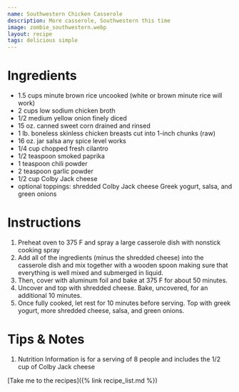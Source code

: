 ```yaml
---
name: Southwestern Chicken Casserole
description: More casserole, Southwestern this time
image: zombie_southwestern.webp
layout: recipe
tags: delicious simple
---
```

# Ingredients

* 1.5 cups minute brown rice uncooked (white or brown minute rice will work)
* 2 cups low sodium chicken broth
* 1/2 medium yellow onion finely diced
* 15 oz. canned sweet corn drained and rinsed
* 1 lb. boneless skinless chicken breasts cut into 1-inch chunks (raw)
* 16 oz. jar salsa any spice level works
* 1/4 cup chopped fresh cilantro
* 1/2 teaspoon smoked paprika
* 1 teaspoon chili powder
* 2 teaspoon garlic powder
* 1/2 cup Colby Jack cheese
* optional toppings: shredded Colby Jack cheese Greek yogurt, salsa, and green onions

# Instructions
1. Preheat oven to 375 F and spray a large casserole dish with nonstick cooking spray
2. Add all of the ingredients (minus the shredded cheese) into the casserole dish and mix
together with a wooden spoon making sure that everything is well mixed and submerged in liquid.
3. Then, cover with aluminum foil and bake at 375 F for about 50 minutes.
4. Uncover and top with shredded cheese. Bake, uncovered, for an additional 10 minutes.
5. Once fully cooked, let rest for 10 minutes before serving. Top with greek yogurt, more
shredded cheese, salsa, and green onions.


# Tips & Notes
1. Nutrition Information is for a serving of 8 people and includes the 1/2 cup of Colby Jack cheese

[Take me to the recipes]({% link recipe_list.md %})
